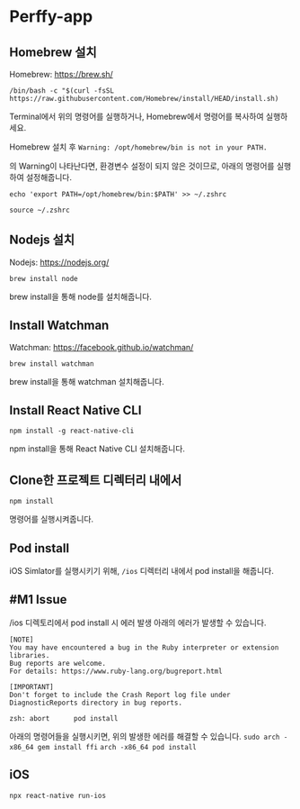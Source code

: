 # Perffy-app

## Homebrew 설치

Homebrew: https://brew.sh/

 ```/bin/bash -c "$(curl -fsSL https://raw.githubusercontent.com/Homebrew/install/HEAD/install.sh)```
 
 Terminal에서 위의 명령어를 실행하거나, Homebrew에서 명령어를 복사하여 실행하세요.
 
 Homebrew 설치 후 ```Warning: /opt/homebrew/bin is not in your PATH.```
 
 의 Warning이 나타난다면, 환경변수 설정이 되지 않은 것이므로, 아래의 명령어를 실행하여 설정해줍니다.
 
 
```echo 'export PATH=/opt/homebrew/bin:$PATH' >> ~/.zshrc```

```source ~/.zshrc```

## Nodejs 설치

Nodejs: https://nodejs.org/

```brew install node```

brew install을 통해 node를 설치해줍니다.

## Install Watchman

Watchman: https://facebook.github.io/watchman/

```brew install watchman```

brew install을 통해 watchman 설치해줍니다.

## Install React Native CLI

```npm install -g react-native-cli```

npm install을 통해 React Native CLI 설치해줍니다.

## Clone한 프로젝트 디렉터리 내에서

```npm install```

명령어를 실행시켜줍니다.

## Pod install

iOS Simlator를 실행시키기 위해, ```/ios``` 디렉터리 내에서 pod install을 해줍니다.


## #M1 Issue
/ios 디렉토리에서 pod install 시 에러 발생 아래의 에러가 발생할 수 있습니다.

```
[NOTE]
You may have encountered a bug in the Ruby interpreter or extension libraries.
Bug reports are welcome.
For details: https://www.ruby-lang.org/bugreport.html

[IMPORTANT]
Don't forget to include the Crash Report log file under
DiagnosticReports directory in bug reports.

zsh: abort      pod install
```

아래의 명령어들을 실행시키면, 위의 발생한 에러를 해결할 수 있습니다.
``` sudo arch -x86_64 gem install ffi ```
``` arch -x86_64 pod install ```

## iOS

```npx react-native run-ios```

